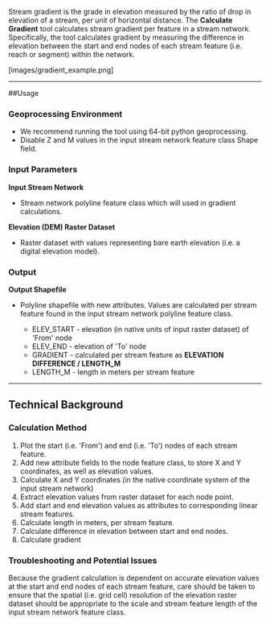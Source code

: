 Stream gradient is the grade in elevation measured by the ratio of drop in elevation of a stream, per unit of horizontal distance. 
The **Calculate Gradient** tool calculates stream gradient per feature in a stream network. Specifically, the tool calculates gradient
by measuring the difference in elevation between the start and end nodes of each stream feature (i.e. reach or segment) 
within the network.

[images/gradient_example.png] 

_______________________________________________________________
##Usage

### Geoprocessing Environment

* We recommend running the tool using 64-bit python geoprocessing.
* Disable Z and M values in the input stream network feature class Shape field.

### Input Parameters

**Input Stream Network**

* Stream network polyline feature class which will used in gradient calculations. 

**Elevation (DEM) Raster Dataset**

* Raster dataset with values representing bare earth elevation (i.e. a digital elevation model).

### Output

**Output Shapefile**

* Polyline shapefile with new attributes. Values are calculated per stream feature found in
the input stream network polyline feature class.

  * ELEV_START - elevation (in native units of input raster dataset) of 'From' node
  * ELEV_END - elevation of 'To' node
  * GRADIENT - calculated per stream feature as **ELEVATION DIFFERENCE / LENGTH_M**
  * LENGTH_M - length in meters per stream feature

_______________________________________________________________
## Technical Background

### Calculation Method

1. Plot the start (i.e. 'From') and end (i.e. 'To') nodes of each stream feature.
2. Add new attribute fields to the node feature class, to store X and Y coordinates, as well as elevation values.
3. Calculate X and Y coordinates (in the native coordinate system of the input stream network)
4. Extract elevation values from raster dataset for each node point.
5. Add start and end elevation values as attributes to corresponding linear stream features.
6. Calculate length in meters, per stream feature.
7. Calculate difference in elevation between start and end nodes.
8. Calculate gradient

### Troubleshooting and Potential Issues

Because the gradient calculation is dependent on accurate elevation values at the start and end nodes of 
each stream feature, care should be taken to ensure that the spatial (i.e. grid cell) resolution of the 
elevation raster dataset should be appropriate to the scale and stream feature length of the input stream
network feature class.


